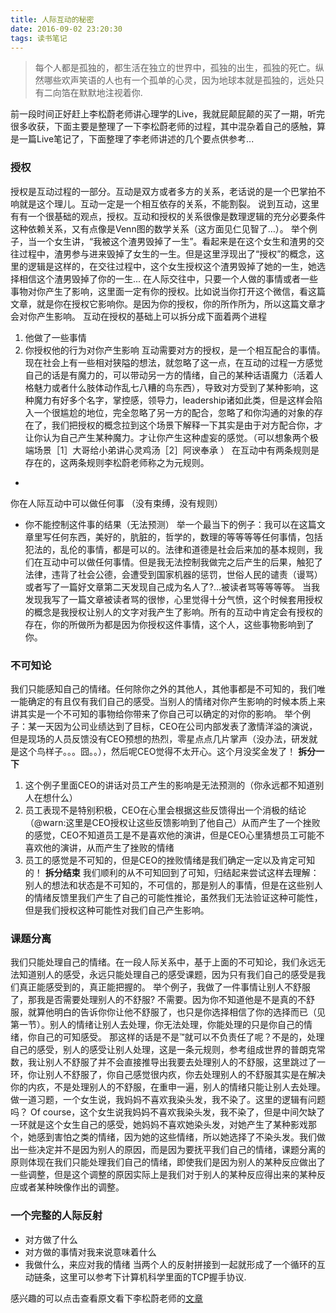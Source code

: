 ```yaml
---
title: 人际互动的秘密
date: 2016-09-02 23:20:30
tags: 读书笔记
---
```


> 每个人都是孤独的，都生活在独立的世界中，孤独的出生，孤独的死亡。纵然哪些欢声笑语的人也有一个孤单的心灵，因为地球本就是孤独的，远处只有二向箔在默默地注视着你.


前一段时间正好赶上李松蔚老师讲心理学的Live，我就屁颠屁颠的买了一期，听完很多收获，下面主要是整理了一下李松蔚老师的过程，其中混杂着自己的感触，算是一篇Live笔记了，下面整理了李老师讲述的几个要点供参考...

### 授权

授权是互动过程的一部分。互动是双方或者多方的关系，老话说的是一个巴掌拍不响就是这个理儿。互动一定是一个相互依存的关系，不能割裂。
说到互动，这里有有一个很基础的观点，授权。互动和授权的关系很像是数理逻辑的充分必要条件这种依赖关系，又有点像是Venn图的数学关系（这方面见仁见智了…）。
举个例子，当一个女生讲，“我被这个渣男毁掉了一生”。看起来是在这个女生和渣男的交往过程中，渣男参与进来毁掉了女生的一生。但是这里浮现出了“授权”的概念，这里的逻辑是这样的，在交往过程中，这个女生授权这个渣男毁掉了她的一生，她选择相信这个渣男毁掉了你的一生...
在人际交往中，只要一个人做的事情或者一些事物对你产生了影响，这里面一定有你的授权。比如说当你打开这个微信，看这篇文章，就是你在授权它影响你。是因为你的授权，你的所作所为，所以这篇文章才会对你产生影响。
互动在授权的基础上可以拆分成下面着两个进程
1. 他做了一些事情
2. 你授权他的行为对你产生影响
互动需要对方的授权，是一个相互配合的事情。
现在社会上有一些相对狭隘的想法，就忽略了这一点，在互动的过程一方感觉自己的话是有魔力的，可以带动另一方的情绪，自己的某种话语魔力（活着人格魅力或者什么肢体动作乱七八糟的鸟东西），导致对方受到了某种影响，这种魔力有好多个名字，掌控感，领导力，leadership诸如此类，但是这样会陷入一个很尴尬的地位，完全忽略了另一方的配合，忽略了和你沟通的对象的存在了，我们把授权的概念拉到这个场景下解释一下其实是由于对方配合你，才让你认为自己产生某种魔力。才让你产生这种虚妄的感觉。（可以想象两个极端场景［1］大哥给小弟讲心灵鸡汤［2］阿谀奉承 ）
    在互动中有两条规则是存在的，这两条规则李松蔚老师称之为元规则。
* 
你在人际互动中可以做任何事 （没有束缚，没有规则）
* 你不能控制这件事的结果（无法预测）
    举一个最当下的例子：我可以在这篇文章里写任何东西，美好的，肮脏的，哲学的，数理的等等等等任何事情，包括犯法的，乱伦的事情，都是可以的。法律和道德是社会后来加的基本规则，我们在互动中可以做任何事情。但是我无法控制我做完之后产生的后果，触犯了法律，违背了社会公德，会遭受到国家机器的惩罚，世俗人民的谴责（谩骂）或者写了一篇好文章第二天发现自己成为名人了?…被读者骂等等等等。
当我发现我写了一篇文章被读者骂的很惨，心里觉得十分气愤，这个时候套用授权的概念是我授权让别人的文字对我产生了影响。所有的互动中肯定会有授权的存在，你的所做所为都是因为你授权这件事情，这个人，这些事物影响到了你。


### 不可知论

我们只能感知自己的情绪。任何除你之外的其他人，其他事都是不可知的，我们唯一能确定的有且仅有我们自己的感受。当别人的情绪对你产生影响的时候本质上来讲其实是一个不可知的事物给你带来了你自己可以确定的对你的影响。
举个例子：某一天因为公司业绩达到了目标，CEO在公司内部发表了激情洋溢的演说，但是现场的人员反馈没有CEO预想的热烈，零星点点几片掌声（没办法，研发就是这个鸟样子。。。囧。。），然后呢CEO觉得不太开心。这个月没奖金发了！
**拆分一下**
1. 这个例子里面CEO的讲话对员工产生的影响是无法预测的（你永远都不知道别人在想什么）
2. 员工表现不是特别积极，CEO在心里会根据这些反馈得出一个消极的结论（@warn:这里是CEO授权让这些反馈影响到了他自己）从而产生了一个挫败的感觉，CEO不知道员工是不是喜欢他的演讲，但是CEO心里猜想员工可能不喜欢他的演讲，从而产生了挫败的情绪
3. 员工的感觉是不可知的，但是CEO的挫败情绪是我们确定一定以及肯定可知的！
**拆分结束**
我们顺利的从不可知回到了可知，归结起来尝试这样去理解：别人的想法和状态是不可知的，不可信的，那是别人的事情，但是在这些别人的情绪反馈里我们产生了自己的可能性推论，虽然我们无法验证这种可能性，但是我们授权这种可能性对我们自己产生影响。


### 课题分离

我们只能处理自己的情绪。在一段人际关系中，基于上面的不可知论，我们永远无法知道别人的感受，永远只能处理自己的感受课题，因为只有我们自己的感受是我们真正能感受到的，真正能把握的。
举个例子，我做了一件事情让别人不舒服了，那我是否需要处理别人的不舒服? 不需要。因为你不知道他是不是真的不舒服，就算他明白的告诉你你让他不舒服了，也只是你选择相信了你的选择而已（见第一节）。别人的情绪让别人去处理，你无法处理，你能处理的只是你自己的情绪，你自己的可知感受。
那这样的话是不是™就可以不负责任了呢？不是的，处理自己的感受，别人的感受让别人处理，这是一条元规则，参考组成世界的普朗克常数，我让别人不舒服了并不会直接推导出我要去处理别人的不舒服，这里跳过了一环，你让别人不舒服了，你自己感觉很内疚，你去处理别人的不舒服其实是在解决你的内疚，不是处理别人的不舒服，在重申一遍，别人的情绪只能让别人去处理。
做一道习题，一个女生说，我妈妈不喜欢我染头发，我不染了。这里的逻辑有问题吗？
Of course，这个女生说我妈妈不喜欢我染头发，我不染了，但是中间欠缺了一环就是这个女生自己的感受，她妈妈不喜欢她染头发，对她产生了某种影戏那个，她感到害怕之类的情绪，因为她的这些情绪，所以她选择了不染头发。我们做出一些决定并不是因为别人的原因，而是因为要抚平我们自己的情绪，课题分离的原则体现在我们只能处理我们自己的情绪，即使我们是因为别人的某种反应做出了一些调整，但是这个调整的原因实际上是我们对于别人的某种反应得出来的某种反应或者某种映像作出的调整。


### 一个完整的人际反射

- 对方做了什么
- 对方做的事情对我来说意味着什么
- 我做什么，来应对我的情绪
当两个人的反射拼接到一起就形成了一个循环的互动链条，这里可以参考下计算机科学里面的TCP握手协议.

感兴趣的可以点击查看原文看下李松蔚老师的[文章](https://mp.weixin.qq.com/s?__biz=MzA4NTI3NTkyNQ==&mid=2654002622&idx=1&sn=bfc18f40b042628b63a986622746066c&scene=4&uin=MjkzODM0MzEwMQ%3D%3D&key=7b81aac53bd2393d55de75a46b6ec27932fe634f88d1b794ce2bfe102c634e7d1e55939fc884a1031a0091a8f8a872bb)
